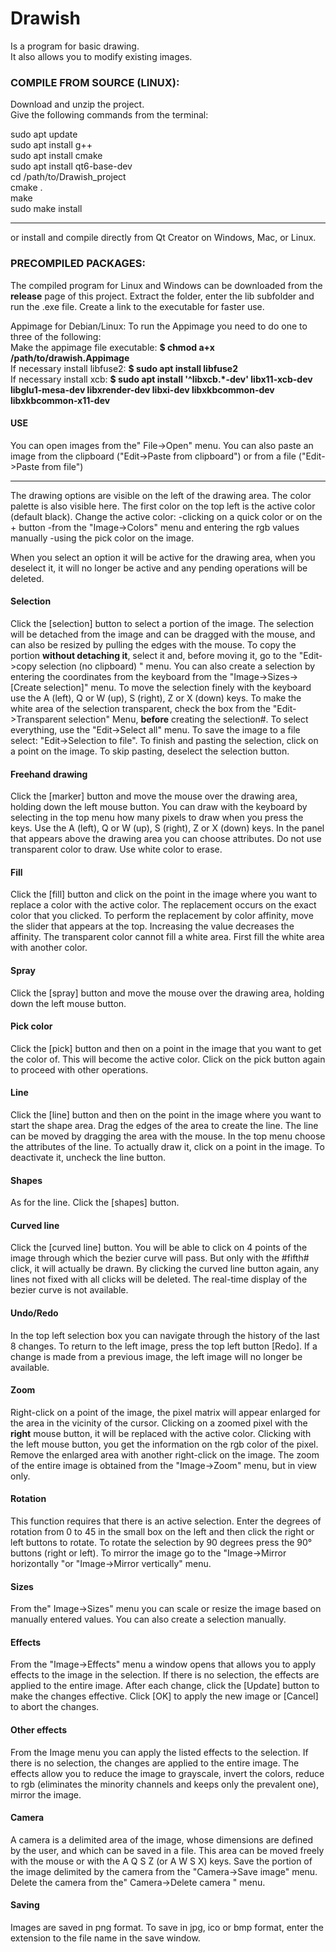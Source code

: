 # Drawish  
Is a program for basic drawing.  
It also allows you to modify existing images.

### COMPILE FROM SOURCE (LINUX):
Download and unzip the project.  
Give the following commands from the terminal:

sudo apt update  
sudo apt install g++  
sudo apt install cmake  
sudo apt install qt6-base-dev  
cd /path/to/Drawish_project  
cmake .  
make  
sudo make install  

----------------------------------------
or install and compile directly from Qt Creator on Windows, Mac, or Linux.

### PRECOMPILED PACKAGES:
The compiled program for Linux and Windows can be downloaded from the **release** page of this project.
Extract the folder, enter the lib subfolder and run the .exe file. Create a link to the executable for faster use.

Appimage for Debian/Linux:
To run the Appimage you need to do one to three of the following:  
Make the appimage file executable: **$ chmod a+x /path/to/drawish.Appimage**  
If necessary install libfuse2: **$ sudo apt install libfuse2**  
If necessary install xcb: **$ sudo apt install '^libxcb.*-dev' libx11-xcb-dev libglu1-mesa-dev libxrender-dev libxi-dev libxkbcommon-dev libxkbcommon-x11-dev**  

#### USE
You can open images from the" File->Open" menu. You can also
paste an image from the clipboard ("Edit->Paste from clipboard") or from a file ("Edit->Paste from file")

---
The drawing options are visible on the left of the drawing area.
The color palette is also visible here.
The first color on the top left is the active color (default black). Change the active color:
-clicking on a quick color or on the + button
-from the "Image->Colors" menu and entering the rgb values ​​manually
-using the pick color on the image.

When you select an option it will be active for the drawing area,
when you deselect it, it will no longer be active and any
pending operations will be deleted.

#### Selection
Click the [selection] button to select a
portion of the image. The selection will be detached from the image and
can be dragged with the mouse, and can also be resized by pulling the edges with the mouse.
To copy the portion **without detaching it**, select it and,
before moving it, go to the "Edit->copy selection (no clipboard) " menu.
You can also create a selection by entering the coordinates from the keyboard
from the "Image->Sizes->[Create selection]" menu.
To move the selection finely with the keyboard use the A (left), Q or W (up), S (right), Z or X (down) keys.
To make the white area of ​​the selection transparent, check the box
from the "Edit->Transparent selection" Menu, **before** creating the selection#.
To select everything, use the "Edit->Select all" menu.
To save the image to a file select: "Edit->Selection to file".
To finish and pasting the selection, click on a point on the image.
To skip pasting, deselect the selection button.

#### Freehand drawing
Click the [marker] button
and move the mouse over the drawing area, holding
down the left mouse button. You can draw
with the keyboard by selecting in the top menu how many pixels to draw
when you press the keys.
Use the A (left), Q or W (up), S (right), Z or X (down) keys.
In the panel that appears above the drawing area you can
choose attributes. Do not use transparent color to draw.
Use white color to erase.

#### Fill
Click the [fill] button and click on the
point in the image where you want to replace a color with the
active color. The replacement occurs on the exact color that you clicked.
To perform the replacement by color affinity, move the slider that
appears at the top.
Increasing the value decreases the affinity.
The transparent color cannot fill a white area. First fill the
white area with another color.

#### Spray
Click the [spray] button and move the mouse over the drawing area, holding down the left mouse button.

#### Pick color
Click the [pick] button and then on a point in the
image that you want to get the color of. This will become the
active color. Click on the pick button again to proceed
with other operations.

#### Line
Click the [line] button and then on the point in the image
where you want to start the shape area. Drag the edges of the
area to create the line. The line can be moved by dragging the area
with the mouse.
In the top menu choose the attributes of the line.
To actually draw it, click on a point in the image.
To deactivate it, uncheck the line button.

#### Shapes
As for the line. Click the [shapes] button.

#### Curved line
Click the [curved line] button. You will be able to
click on 4 points of the image through which the bezier curve will pass.
But only with the #fifth# click, it will actually be drawn.
By clicking the curved line button again, any lines
not fixed with all clicks will be deleted. The real-time display of the bezier curve is not available.

#### Undo/Redo
In the top left selection box you can navigate through the history of
the last 8 changes. To return to the left image, press the top left button [Redo].
If a change is made from a previous image, the left image will no longer be available.

#### Zoom
Right-click on a point of the image, the pixel matrix will appear enlarged for the area in
the vicinity of the cursor. Clicking on a zoomed pixel with the
**right** mouse button, it will be replaced with the active color.
Clicking with the left mouse button, you get the information on
the rgb color of the pixel.
Remove the enlarged area with another right-click on the image.
The zoom of the entire image is obtained from the "Image->Zoom" menu, but
in view only.

#### Rotation 
This function requires that there is an active selection.
Enter the degrees of rotation from 0 to 45 in the small box on the left and then click the right or left buttons to rotate.
To rotate the selection by 90 degrees press the 90° buttons (right or left).
To mirror the image go to the "Image->Mirror horizontally "or "Image->Mirror vertically" menu.

#### Sizes
From the" Image->Sizes" menu you can scale or resize the image based on manually entered values.
You can also create a selection manually.

#### Effects
From the "Image->Effects" menu a window opens that allows you to apply effects to the image in the selection. 
If there is no selection, the effects are applied to the entire image. After each change, click the [Update] 
button to make the changes effective. Click [OK] to apply the new image or [Cancel] to abort the changes.

#### Other effects
From the Image menu you can apply the listed effects to the selection.
If there is no selection, the changes are applied to the entire image.
The effects allow you to reduce the image to grayscale, invert the colors,
reduce to rgb (eliminates the minority channels and keeps only the prevalent one),
mirror the image.

#### Camera
A camera is a delimited area of ​​the image, whose dimensions
are defined by the user, and which can be saved in a file.
This area can be moved freely with the mouse or with the
A Q S Z (or A W S X) keys.
Save the portion of the image delimited by the camera from the "Camera->Save image" menu.
Delete the camera from the" Camera->Delete camera " menu.

#### Saving
Images are saved in png format.
To save in jpg, ico or bmp format, enter the extension to the file name
in the save window.
